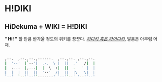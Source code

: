 # H!DIKI
## HiDekuma + WIKI = H!DIKI
**" Hi! "** 할 만큼 반가울 정도의 위키를 꿈꾼다.
*<U>히디키 혹은 하이디키</U>*, 발음은 아무렴 어때.
```bash
                                          
,--.  ,--.,--.,------.  ,--.,--. ,--.,--. 
|  '--'  |`--'|  .-.  \ |  ||  .'   /|  | 
|  .--.  |,--.|  |  \  :|  ||  .   ' |  | 
|  |  |  ||  ||  '--'  /|  ||  |\   \|  | 
`--'  `--'`--'`-------' `--'`--' '--'`--' 
                                          
```
